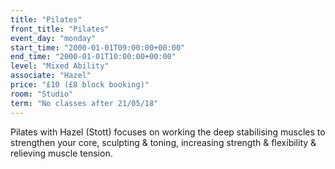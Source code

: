 ```yaml
---
title: "Pilates"
front_title: "Pilates"
event_day: "monday"
start_time: "2000-01-01T09:00:00+00:00"
end_time: "2000-01-01T10:00:00+00:00"
level: "Mixed Ability"
associate: "Hazel"
price: "£10 (£8 block booking)"
room: "Studio"
term: "No classes after 21/05/18"
---
```


Pilates with Hazel (Stott) focuses on working the deep stabilising muscles to strengthen your core, sculpting & toning, increasing strength & flexibility & relieving muscle tension.

